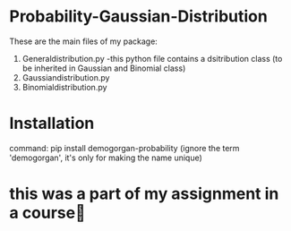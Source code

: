 # Probability-Gaussian-Distribution
 
 These are the main files of my package:
 1. Generaldistribution.py
    -this python file contains a dsitribution class (to be inherited in Gaussian and Binomial class)
 2. Gaussiandistribution.py
 3. Binomialdistribution.py
 

# Installation

command: pip install demogorgan-probability
(ignore the term 'demogorgan', it's only for making the name unique)
# this was a part of my assignment in a course🙂

